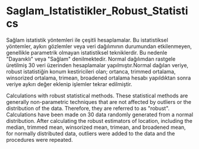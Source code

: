 # Saglam_Istatistikler_Robust_Statistics
Sağlam istatistik yöntemleri ile çeşitli hesaplamalar.
Bu istatistiksel yöntemler, aykırı gözlemler veya veri dağılımının durumundan etkilenmeyen, genellikle parametrik olmayan istatistiksel tekniklerdir. Bu nedenle "Dayanıklı" veya "Sağlam" denilmektedir.
Normal dağılımdan rastgele üretilmiş 30 veri üzerinden hesaplamalar yapılmıştır.Normal dağılan veriye, robust istatistiğin konum kestiricileri olan; ortanca, trimmed ortalama, winsorized ortalama, trimean, broadened ortalama hesabı yapıldıktan sonra veriye aykırı değer eklenip işlemler tekrar edilmiştir.

Calculations with robust statistical methods.
These statistical methods are generally non-parametric techniques that are not affected by outliers or the distribution of the data. Therefore, they are referred to as "robust".
Calculations have been made on 30 data randomly generated from a normal distribution. After calculating the robust estimators of location, including the median, trimmed mean, winsorized mean, trimean, and broadened mean, for normally distributed data, outliers were added to the data and the procedures were repeated.
